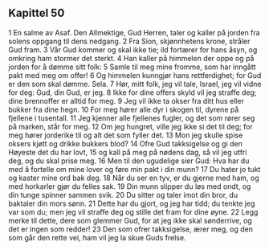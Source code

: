 ## Kapittel 50

1 En salme av Asaf. Den Allmektige, Gud Herren, taler og kaller på jorden fra solens oppgang til dens nedgang.
2 Fra Sion, skjønnhetens krone, stråler Gud fram.
3 Vår Gud kommer og skal ikke tie; ild fortærer for hans åsyn, og omkring ham stormer det sterkt.
4 Han kaller på himmelen der oppe og på jorden for å dømme sitt folk:
5 Samle til meg mine fromme, som har inngått pakt med meg om offer!
6 Og himmelen kunngjør hans rettferdighet; for Gud er den som skal dømme. Sela.
7 Hør, mitt folk, jeg vil tale, Israel, jeg vil vidne for deg: Gud, din Gud, er jeg.
8 Ikke for dine offers skyld vil jeg straffe deg; dine brennoffer er alltid for meg.
9 Jeg vil ikke ta okser fra ditt hus eller bukker fra dine hegn.
10 For meg hører alle dyr i skogen til, dyrene på fjellene i tusentall.
11 Jeg kjenner alle fjellenes fugler, og det som rører seg på marken, står for meg.
12 Om jeg hungret, ville jeg ikke si det til deg; for meg hører jorderike til og alt det som fyller det.
13 Mon jeg skulle spise oksers kjøtt og drikke bukkers blod?
14 Ofre Gud takksigelse og gi den Høyeste det du har lovt,
15 og kall på meg på nødens dag, så vil jeg utfri deg, og du skal prise meg.
16 Men til den ugudelige sier Gud: Hva har du med å fortelle om mine lover og føre min pakt i din munn?
17 Du hater jo tukt og kaster mine ord bak deg.
18 Når du ser en tyv, er du gjerne med ham, og med horkarler gjør du felles sak.
19 Din munn slipper du løs med ondt, og din tunge spinner sammen svik.
20 Du sitter og taler imot din bror, du baktaler din mors sønn.
21 Dette har du gjort, og jeg har tidd; du tenkte jeg var som du; men jeg vil straffe deg og stille det fram for dine øyne.
22 Legg merke til dette, dere som glemmer Gud, for at jeg ikke skal sønderrive, og det er ingen som redder!
23 Den som ofrer takksigelse, ærer meg, og den som går den rette vei, ham vil jeg la skue Guds frelse.
